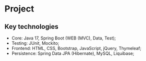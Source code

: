 # Project

## Key technologies

- Core: Java 17, Spring Boot (WEB (MVC), Data, Test);
- Testing: JUnit, Mockito;
- Frontend: HTML, CSS, Bootstrap, JavaScript, jQuery, Thymeleaf;
- Persistence: Spring Data JPA (Hibernate), MySQL, Liquibase;